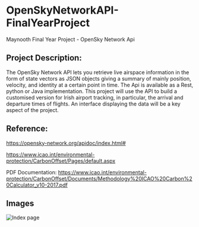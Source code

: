 # OpenSkyNetworkAPI-FinalYearProject

Maynooth Final Year Project - OpenSky Network Api

## Project Description:
The OpenSky Network API lets you retrieve live airspace information in the form of state vectors as JSON objects giving a summary of mainly position, velocity, and identity at a certain point in time. The Api is available as a Rest, python or Java implementation. This project will use the API to build a customised version for Irish airport tracking, in particular, the arrival and departure times of flights. An interface displaying the data will be a key aspect of the project.

## Reference:
https://opensky-network.org/apidoc/index.html#

https://www.icao.int/environmental-protection/CarbonOffset/Pages/default.aspx

PDF Documentation: https://www.icao.int/environmental-protection/CarbonOffset/Documents/Methodology%20ICAO%20Carbon%20Calculator_v10-2017.pdf

## Images
![Index page](/public/images/usageImages/index.png)

